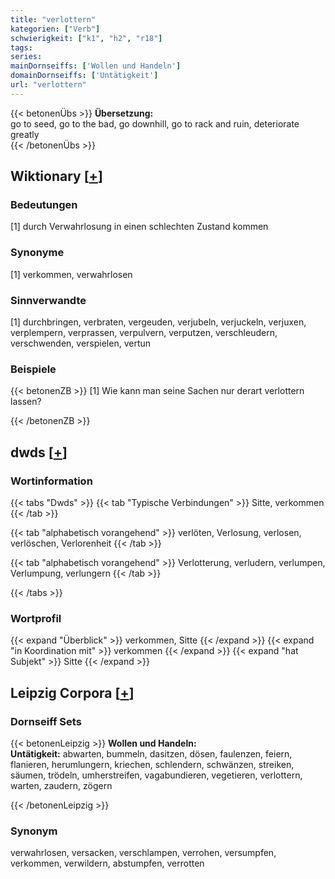 ```yaml
---
title: "verlottern"
kategorien: ["Verb"]
schwierigkeit: ["k1", "h2", "r18"]
tags:
series:
mainDornseiffs: ['Wollen und Handeln']
domainDornseiffs: ['Untätigkeit']
url: "verlottern"
---
```


{{< betonenÜbs >}}
**Übersetzung:**  
go to seed, go to the bad, go downhill, go to rack and ruin, deteriorate greatly  
{{< /betonenÜbs >}}

## Wiktionary [[+](https://de.wiktionary.org/wiki/verlottern)]

### Bedeutungen
[1] durch Verwahrlosung in einen schlechten Zustand kommen  

### Synonyme
[1] verkommen, verwahrlosen  

### Sinnverwandte
[1] durchbringen, verbraten, vergeuden, verjubeln, verjuckeln, verjuxen, verplempern, verprassen, verpulvern, verputzen, verschleudern, verschwenden, verspielen, vertun  

### Beispiele
{{< betonenZB >}}
[1] Wie kann man seine Sachen nur derart verlottern lassen?  

{{< /betonenZB >}}


## dwds [[+](https://www.dwds.de/wb/verlottern)]

### Wortinformation
{{< tabs "Dwds" >}}
{{< tab "Typische Verbindungen" >}}
Sitte, verkommen
{{< /tab >}}

{{< tab "alphabetisch vorangehend" >}}
verlöten, Verlosung, verlosen, verlöschen, Verlorenheit
{{< /tab >}}

{{< tab "alphabetisch vorangehend" >}}
Verlotterung, verludern, verlumpen, Verlumpung, verlungern
{{< /tab >}}

{{< /tabs >}}

### Wortprofil
{{< expand "Überblick" >}} verkommen, Sitte {{< /expand >}}
{{< expand "in Koordination mit" >}} verkommen {{< /expand >}}
{{< expand "hat Subjekt" >}} Sitte {{< /expand >}}

## Leipzig Corpora [[+](https://corpora.uni-leipzig.de/en/res?word=verlottern&corpusId=deu_newscrawl-public_2018)]

### Dornseiff Sets
{{< betonenLeipzig >}}
**Wollen und Handeln:**  
**Untätigkeit:** abwarten, bummeln, dasitzen, dösen, faulenzen, feiern, flanieren, herumlungern, kriechen, schlendern, schwänzen, streiken, säumen, trödeln, umherstreifen, vagabundieren, vegetieren, verlottern, warten, zaudern, zögern  

{{< /betonenLeipzig >}}

### Synonym
verwahrlosen, versacken, verschlampen, verrohen, versumpfen, verkommen, verwildern, abstumpfen, verrotten

